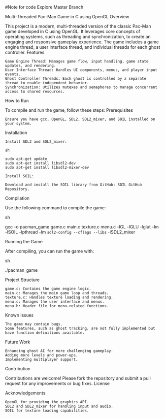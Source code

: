 #Note for code Explore Master Branch

Multi-Threaded Pac-Man Game in C using OpenGL
Overview

This project is a modern, multi-threaded version of the classic Pac-Man game developed in C using OpenGL. It leverages core concepts of operating systems, such as threading and synchronization, to create an engaging and responsive gameplay experience. The game includes a game engine thread, a user interface thread, and individual threads for each ghost controller.
Features

    Game Engine Thread: Manages game flow, input handling, game state updates, and rendering.
    User Interface Thread: Handles UI components, menus, and player input events.
    Ghost Controller Threads: Each ghost is controlled by a separate thread to enable independent behavior.
    Synchronization: Utilizes mutexes and semaphores to manage concurrent access to shared resources.

How to Run

To compile and run the game, follow these steps:
Prerequisites

    Ensure you have gcc, OpenGL, SDL2, SDL2_mixer, and SOIL installed on your system.

Installation

    Install SDL2 and SDL2_mixer:

    sh

    sudo apt-get update
    sudo apt-get install libsdl2-dev
    sudo apt-get install libsdl2-mixer-dev

    Install SOIL:

    Download and install the SOIL library from GitHub: SOIL GitHub Repository.

Compilation

Use the following command to compile the game:

sh

gcc -o pacman_game game.c main.c texture.c menu.c -lGL -lGLU -lglut -lm -lSOIL -lpthread -lm `sdl2-config --cflags --libs` -lSDL2_mixer

Running the Game

After compiling, you can run the game with:

sh

./pacman_game

Project Structure

    game.c: Contains the game engine logic.
    main.c: Manages the main game loop and threads.
    texture.c: Handles texture loading and rendering.
    menu.c: Manages the user interface and menus.
    menu.h: Header file for menu-related functions.

Known Issues

    The game may contain bugs.
    Some features, such as ghost tracking, are not fully implemented but have function definitions available.

Future Work

    Enhancing ghost AI for more challenging gameplay.
    Adding more levels and power-ups.
    Implementing multiplayer support.

Contribution

Contributions are welcome! Please fork the repository and submit a pull request for any improvements or bug fixes.
License

Acknowledgements

    OpenGL for providing the graphics API.
    SDL2 and SDL2_mixer for handling input and audio.
    SOIL for texture loading capabilities.
